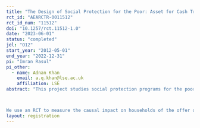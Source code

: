 ```yaml
---
title: "The Design of Social Protection for the Poor: Asset for Cash Transfers"
rct_id: "AEARCTR-0011512"
rct_id_num: "11512"
doi: "10.1257/rct.11512-1.0"
date: "2023-06-01"
status: "completed"
jel: "O12"
start_year: "2012-05-01"
end_year: "2022-12-31"
pi: "Imran Rasul"
pi_other:
  - name: Adnan Khan
    email: a.q.khan@lse.ac.uk
    affiliation: LSE
abstract: "This project studies social protection programs for the poor: we ask whether in-kind transfers are more effective at tackling household poverty than offering households with the equivalent valued transfer as an unconditional cash transfer (UCT)? 

We use an RCT to measure the causal impact on households of the offer of either in-kind asset transfer or unconditional cash transfer. We estimate the impacts of each form of transfer on a rich set of economic, social and psychological outcomes at the individual and household. We measure impacts both on the actual beneficiary households, and also measure whether there are positive or negative spillover effects of each form of social protection scheme to other households in the same community. "
layout: registration
---
```


